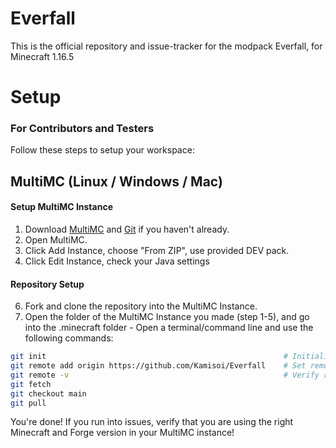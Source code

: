# Everfall

This is the official repository and issue-tracker for the modpack Everfall, for Minecraft 1.16.5

# Setup

### For Contributors and Testers

Follow these steps to setup your workspace:

## MultiMC (Linux / Windows / Mac)

#### Setup MultiMC Instance

1. Download [MultiMC](https://multimc.org/#Download) and [Git](https://git-scm.com/downloads) if you haven't already.
2. Open MultiMC.
3. Click Add Instance, choose "From ZIP", use provided DEV pack.
4. Click Edit Instance, check your Java settings


#### Repository Setup

6. Fork and clone the repository into the MultiMC Instance.
7. Open the folder of the MultiMC Instance you made (step 1-5), and go into the .minecraft folder - Open a terminal/command line and use the following commands:

```sh
git init                                                     # Initialize git in folder
git remote add origin https://github.com/Kamisoi/Everfall    # Set remote origin to your fork of the modpack
git remote -v                                                # Verify remote
git fetch
git checkout main
git pull
```

You're done!
If you run into issues, verify that you are using the right Minecraft and Forge version in your MultiMC instance!
